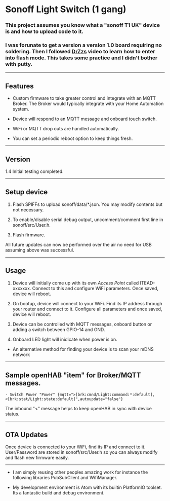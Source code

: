 # Sonoff Light Switch (1 gang)

### This project assumes you know what a "sonoff T1 UK" device is and how to upload code to it.

### I was forunate to get a version a version 1.0 board requiring no soldering. Then I followed [DrZzs](https://www.youtube.com/watch?v=yj3_6oKUh1w) video to learn how to enter into flash mode. This takes some practice and I didn't bother with putty.


-------------------------------------------------------------------------------------------------------------
## Features

- Custom firmware to take greater control and integrate with an MQTT Broker. The Broker would typically integrate with your Home Automation system.

- Device will respond to an MQTT message and onboard touch switch.

- WiFi or MQTT drop outs are handled automatically.

- You can set a periodic reboot option to keep things fresh.

-------------------------------------------------------------------------------------------------------------
## Version
1.4 Initial testing completed.

-------------------------------------------------------------------------------------------------------------
## Setup device
1. Flash SPIFFs to upload sonoff/data/*.json. You may modify contents but not necessary.

2. To enable/disable serial debug output, uncomment/comment first line in sonoff/src/User.h.

3. Flash firmware.

All future updates can now be performed over the air no need for USB assuming above was successful.

-------------------------------------------------------------------------------------------------------------
## Usage
1. Device will initially come up with its own *Access Point* called ITEAD-xxxxxxx. Connect to this and configure WiFi parameters. Once saved, device will reboot.

2. On bootup, device will connect to your WiFi. Find its IP address through your router and connect to it. Configure all parameters and once saved, device will reboot.

3. Device can be controlled with MQTT messages, onboard button or adding a switch between GPIO-14 and GND.

4. Onboard LED light will inidicate when power is on.

- An alternative method for finding your device is to scan your mDNS network

-------------------------------------------------------------------------------------------------------------
## Sample openHAB "item" for Broker/MQTT messages. 
	- Switch Power "Power" {mqtt=">[brk:cmnd/Light:command:*:default], <[brk:stat/Light:state:default]",autoupdate="false"}
The inbound "<" message helps to keep openHAB in sync with device status.

-------------------------------------------------------------------------------------------------------------
## OTA Updates
Once device is connected to your WiFi, find its IP and connect to it. User/Password are stored in sonoff/src/User.h so you can always modify and flash new firmware easily.

-------------------------------------------------------------------------------------------------------------
- I am simply reusing other peoples amazing work for instance the following libraries PubSubClient and WifiManager.

- My development environment is Atom with its builtin PlatformIO toolset. Its a fantastic build and debug environment.